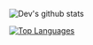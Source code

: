 ![Dev's github stats](https://github-readme-stats.vercel.app/api?username=devnaga&count_private=true&show_icons=true)

[![Top Languages](https://github-readme-stats.vercel.app/api/top-langs/?username=devnaga)](https://github.com/anuraghazra/github-readme-stats)
 
 
 
